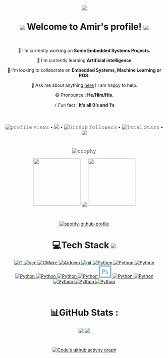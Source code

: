 <h1 align="center">

![](https://capsule-render.vercel.app/api?type=waving&color=gradient&height=100&section=header)


  <img src="https://camo.githubusercontent.com/5bbf8ca61ef5f92684489ace45ad6f45984fff87a621040c62b1fe31e3005ff9/687474703a2f2f692e696d6775722e636f6d2f436a34724d72532e676966" width="30">
  Welcome to Amir's profile!
  <img src="https://media.giphy.com/media/hvRJCLFzcasrR4ia7z/giphy.gif" width="28">
</h1>

<div align="center">

 <br/>
 
 🔭 I’m currently working on **Some Embedded Systems Projects.**
 
 🌱 I'm currently learning **Artificial intelligence**
 
 👯 I'm looking to collaborate on **Embedded Systems, Machine Learning or ROS.**
 
 💬 Ask me about anything [here](https://github.com/JayantGoel001/JayantGoel001/issues/1) ! I am happy to help.
 
 😄 Pronounce : **He/Him/His.**
 
 ⚡ Fun fact : **It’s all 0’s and 1’s**
 
 <br/>

<p align="center">
  <img src="https://gpvc.arturio.dev/NightBaRron1412" alt="𝚙𝚛𝚘𝚏𝚒𝚕𝚎 𝚟𝚒𝚎𝚠𝚜"> •  
<!--   <img alt = "profile views" src="https://komarev.com/ghpvc/?username=NightBaRron1412&style=flat&color=brightgreen"> •    -->
  <a href="https://user-badge.committers.top/india_private/NightBaRron1412"><img src="https://user-badge.committers.top/india_private/NightBaRron1412.svg"></a> •
  <img alt="𝙶𝚒𝚝𝙷𝚞𝚋 𝚏𝚘𝚕𝚕𝚘𝚠𝚎𝚛𝚜" src="https://img.shields.io/github/followers/NightBaRron1412?label=Followers&style=social"> •
  <img src="https://img.shields.io/github/stars/NightBaRron1412?label=Stars" alt="𝚃𝚘𝚝𝚊𝚕 𝚂𝚝𝚊𝚛𝚜"> •
  <a href="https://github.com/sponsors/NightBaRron1412"><img src="https://img.shields.io/static/v1?label=Sponsor&message=%E2%9D%A4&logo=GitHub&color=%23fe8e86"/></a>
</p>
<!-- <p align="center">
  <code>
    <img src="https://img.shields.io/badge/dynamic/json?label=Gitwar%20Profile%20Score&style=for-the-badge&color=ee6f57&logo=github&logoColor=white&query=score&url=http%3A%2F%2Fgitwar-jayant.herokuapp.com%2Fapi%2FNightBaRron1412" alt="𝙶𝚒𝚝𝚑𝚞𝚋 𝙿𝚛𝚘𝚏𝚒𝚕𝚎 𝚂𝚌𝚘𝚛𝚎">
  </code>
</p> -->

#

![𝚝𝚛𝚘𝚙𝚑𝚢](https://github-profile-trophy.vercel.app/?username=NightBaRron1412&column=6&margin-w=15&margin-h=15&no-bg=true&no-frame=true&theme=juicyfresh)

<p align="center">
  <img height="150" width="150" src="https://github.com/JayantGoel001/JayantGoel001/raw/master/WEBP/left.webp">
  <img align="center" src="https://github-readme-streak-stats.herokuapp.com/?user=NightBaRron1412&theme=dark&hide_border=true"/>
  <img height="150" width="150" src="https://github.com/JayantGoel001/JayantGoel001/raw/master/WEBP/right.webp">
</p>

 <br/>
 
[![spotify-github-profile](https://spotify-github-profile.vercel.app/api/view?uid=vkexrpccsd3c83bukofpvavmm&cover_image=true&theme=novatorem&bar_color=b14e7e&bar_color_cover=true)](https://spotify-github-profile.vercel.app/api/view?uid=vkexrpccsd3c83bukofpvavmm&redirect=true)
 <br/>

# 💻Tech Stack <img src = "https://media2.giphy.com/media/QssGEmpkyEOhBCb7e1/giphy.gif?cid=ecf05e47a0n3gi1bfqntqmob8g9aid1oyj2wr3ds3mg700bl&rid=giphy.gif" width = 5%>

<a href="https://en.wikipedia.org/wiki/C_(programming_language)" target="_blank" rel="noreferrer"> <img src="https://cdn.jsdelivr.net/gh/devicons/devicon/icons/c/c-original.svg" alt="C" width="40" height="40"/> </a>
<a href="https://gcc.gnu.org/" target="_blank" rel="noreferrer"> <img src="https://cdn.jsdelivr.net/gh/devicons/devicon/icons/gcc/gcc-original.svg" alt="gcc" width="40" height="40"/> </a>
<a href="https://cmake.org/" target="_blank" rel="noreferrer"> <img src="https://cdn.jsdelivr.net/gh/devicons/devicon/icons/cmake/cmake-original.svg" alt="CMake" width="40" height="40"/> </a>
<a href="https://cmake.org/" target="_blank" rel="noreferrer"> <img src="https://cdn.jsdelivr.net/gh/devicons/devicon/icons/arduino/arduino-original-wordmark.svg" alt="Arduino" width="40" height="40"/> </a>
<a href="https://git-scm.com/" target="_blank" rel="noreferrer"> <img src="https://cdn.jsdelivr.net/gh/devicons/devicon/icons/git/git-original.svg" alt="git" width="40" height="40"/> </a>
<a href="https://www.python.org/" target="_blank" rel="noreferrer"> <img src="https://cdn.jsdelivr.net/gh/devicons/devicon/icons/python/python-original.svg" alt="Python" width="40" height="40"/> </a>
<a href="https://www.python.org/" target="_blank" rel="noreferrer"> <img src="https://cdn.jsdelivr.net/gh/devicons/devicon/icons/anaconda/anaconda-original.svg" alt="Python" width="40" height="40"/> </a>
<a href="https://www.python.org/" target="_blank" rel="noreferrer"> <img src="https://cdn.jsdelivr.net/gh/devicons/devicon/icons/jupyter/jupyter-original-wordmark.svg" alt="Python" width="40" height="40"/> </a>
<a href="https://www.python.org/" target="_blank" rel="noreferrer"> <img src="https://cdn.jsdelivr.net/gh/devicons/devicon/icons/vscode/vscode-original.svg" alt="Python" width="40" height="40"/> </a>
<a href="https://www.python.org/" target="_blank" rel="noreferrer"> <img src="https://cdn.jsdelivr.net/gh/devicons/devicon/icons/tensorflow/tensorflow-original.svg" alt="Python" width="40" height="40"/> </a>
<a href="https://www.python.org/" target="_blank" rel="noreferrer"> <img src="https://cdn.jsdelivr.net/gh/devicons/devicon/icons/numpy/numpy-original.svg" alt="Python" width="40" height="40"/> </a>
<a href="https://www.python.org/" target="_blank" rel="noreferrer"> <img src="https://cdn.jsdelivr.net/gh/devicons/devicon/icons/pandas/pandas-original.svg" alt="Python" width="40" height="40"/> </a>
<a href="https://www.python.org/" target="_blank" rel="noreferrer"> <img src="https://raw.githubusercontent.com/devicons/devicon/master/icons/photoshop/photoshop-line.svg" alt="Python" width="40" height="40"/> </a>
<a href="https://www.python.org/" target="_blank" rel="noreferrer"> <img src="https://cdn.jsdelivr.net/gh/devicons/devicon/icons/aftereffects/aftereffects-original.svg" alt="Python" width="40" height="40"/> </a>
<a href="https://www.python.org/" target="_blank" rel="noreferrer"> <img src="https://cdn.jsdelivr.net/gh/devicons/devicon/icons/matlab/matlab-original.svg" alt="Python" width="40" height="40"/> </a>
<a href="https://www.python.org/" target="_blank" rel="noreferrer"> <img src="https://cdn.jsdelivr.net/gh/devicons/devicon/icons/linux/linux-original.svg" alt="Python" width="40" height="40"/> </a>
<a href="https://www.python.org/" target="_blank" rel="noreferrer"> <img src="https://cdn.jsdelivr.net/gh/devicons/devicon/icons/html5/html5-original.svg" alt="Python" width="40" height="40"/> </a>
<a href="https://www.python.org/" target="_blank" rel="noreferrer"> <img src="https://cdn.jsdelivr.net/gh/devicons/devicon/icons/css3/css3-original.svg" alt="Python" width="40" height="40"/> </a>
 
 <br/>

# 📊GitHub Stats :

<p align="center">
    <img align="center" src="https://github-readme-stats.vercel.app/api?username=NightBaRron1412&show_icons=true&hide_border=true&title_color=94b4a4&amp&icon_color=FFFFFF&amp&text_color=FFFFFF&amp&bg_color=000000&count_private=true&include_all_commits=true"/> <img align="center" height="195px" src="https://github-readme-stats.vercel.app/api/top-langs/?username=NightBaRron1412&text_color=FFFFFF&bg_color=000000&title_color=94b4a4&langs_count=15&layout=compact&hide_border=true" />
</p>
</details>
<br/>

[![Code's github activity graph](https://github.com/NightBaRron1412/NightBaRron1412/raw/output/github-contribution-grid-snake.svg)](https://skyline.github.com/NightBaRron1412)

